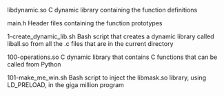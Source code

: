 libdynamic.so	C dynamic library containing the function definitions

main.h	Header files containing the function prototypes

1-create_dynamic_lib.sh	Bash script that creates a dynamic library called liball.so from all the .c files that are in the current directory

100-operations.so	C dynamic library that contains C functions that can be called from Python


101-make_me_win.sh	Bash script to inject the libmask.so library, using LD_PRELOAD, in the giga million program